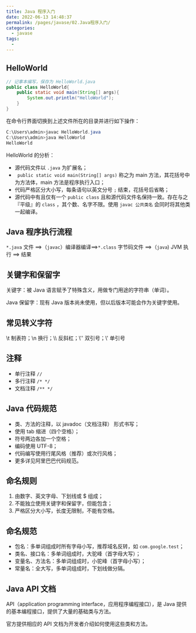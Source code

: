 ```yaml
---
title: Java 程序入门
date: 2022-06-13 14:48:37
permalink: /pages/javase/02.Java程序入门/
categories:
  - javase
tags:
  - 
---
```


## HelloWorld

```java
// 记事本编写，保存为 HelloWorld.java
public class HelloWorld{
    public static void main(String[] args){
        System.out.println("HelloWorld");
    }
}
```

在命令行界面切换到上述文件所在的目录并进行如下操作：

```powershell
C:\Users\admin>javac HelloWorld.java
C:\Users\admin>java HelloWorld
HelloWorld
```

HelloWorld 的分析：

- 源代码文件以 `.java` 为扩展名；
- ` public static void main(String[] args)` 称之为 main 方法，其花括号中为方法体，main 方法是程序执行入口；
- 代码严格区分大小写，每条语句以英文分号 `;` 结束，花括号后省略；
- 源代码中有且仅有一个 `public class` 且和源代码文件名保持一致。存在与之『平级』的 `class` ，其个数、名字不限。使用 `javac 公共类名` 会同时将其他类一起编译。

## Java 程序执行流程

`*.java` 文件 \==>（`javac`）编译器编译\==>`*.class` 字节码文件 \==>（`java`) JVM 执行 \==> 结果

## 关键字和保留字

关键字：被 Java 语言赋予了特殊含义，用做专门用途的字符串（单词）。

Java 保留字：现有 Java 版本尚未使用，但以后版本可能会作为关键字使用。

## 常见转义字符

\t 制表符；\n 换行；\\\ 反斜杠；\\'' 双引号；\\' 单引号  

## 注释

- 单行注释 `//`
- 多行注释 `/* */`
- 文档注释 `/** */`

## Java 代码规范

- 类、方法的注释，以 javadoc（文档注释） 形式书写；
- 使用 tab 缩进（四个空格）；
- 符号两边各加一个空格；
- 编码使用 UTF-8；
- 代码编写使用行尾风格（推荐）或次行风格；
- 更多详见阿里巴巴代码规范。

## 命名规则

1. 由数字、英文字母、下划线或 $ 组成；
2. 不能独立使用关键字和保留字，但能包含；
3. 严格区分大小写，长度无限制，不能有空格。

## 命名规范

- 包名：多单词组成时所有字母小写，推荐域名反转，如 `com.google.test`；
- 类名、接口名：多单词组成时，大驼峰（首字母大写）；
- 变量名、方法名：多单词组成时，小驼峰（首字母小写）；
- 常量名：全大写，多单词组成时，下划线做分隔。

## Java API 文档

API（application programming interface，应用程序编程接口），是 Java 提供的基本编程接口，提供了大量的基础类与方法。

官方提供相应的 API 文档为开发者介绍如何使用这些类和方法。

